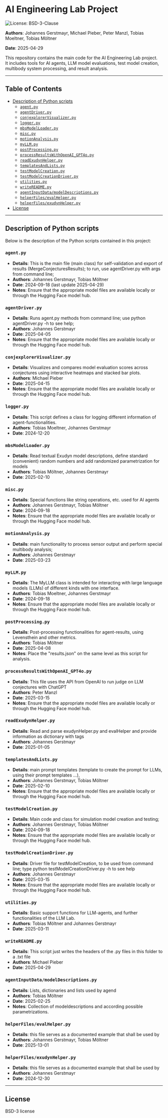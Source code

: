 # AI Engineering Lab Project

![License: BSD-3-Clause](https://img.shields.io/badge/License-BSD%203--Clause-blue.svg)

**Authors**: Johannes Gerstmayr, Michael Pieber, Peter Manzl, Tobias Moeltner, Tobias Möltner

**Date**: 2025-04-29

This repository contains the main code for the AI Engineering Lab project.  
It includes tools for AI agents, LLM model evaluations, test model creation, multibody system processing, and result analysis.

---

## Table of Contents

- [Description of Python scripts](#description-of-python-scripts)
  - [`agent.py`](#agentpy)
  - [`agentDriver.py`](#agentdriverpy)
  - [`conjexplorerVisualizer.py`](#conjexplorervisualizerpy)
  - [`logger.py`](#loggerpy)
  - [`mbsModelLoader.py`](#mbsmodelloaderpy)
  - [`misc.py`](#miscpy)
  - [`motionAnalysis.py`](#motionanalysispy)
  - [`myLLM.py`](#myllmpy)
  - [`postProcessing.py`](#postprocessingpy)
  - [`processResultsWithOpenAI_GPT4o.py`](#processresultswithopenaigpt4opy)
  - [`readExudynHelper.py`](#readexudynhelperpy)
  - [`templatesAndLists.py`](#templatesandlistspy)
  - [`testModelCreation.py`](#testmodelcreationpy)
  - [`testModelCreationDriver.py`](#testmodelcreationdriverpy)
  - [`utilities.py`](#utilitiespy)
  - [`writeREADME.py`](#writereadmepy)
  - [`agentInputData/modelDescriptions.py`](#agentinputdatamodeldescriptionspy)
  - [`helperFiles/evalHelper.py`](#helperfilesevalhelperpy)
  - [`helperFiles/exudynHelper.py`](#helperfilesexudynhelperpy)
- [License](#license)

---

## Description of Python scripts

Below is the description of the Python scripts contained in this project:

### `agent.py`

- **Details**: This is the main file (main class) for self-validation and export of results (MergeConjecturesResults); to run, use agentDriver.py with args from command line;
- **Authors**: Johannes Gerstmayr, Tobias Möltner
- **Date**: 2024-09-18 (last update 2025-04-29)
- **Notes**: Ensure that the appropriate model files are available locally or through the Hugging Face model hub.

### `agentDriver.py`

- **Details**: Runs agent.py methods from command line; use python agentDriver.py -h to see help;
- **Authors**: Johannes Gerstmayr
- **Date**: 2025-04-05
- **Notes**: Ensure that the appropriate model files are available locally or through the Hugging Face model hub.

### `conjexplorerVisualizer.py`

- **Details**: Visualizes and compares model evaluation scores across conjectures using interactive heatmaps and stacked bar plots.
- **Authors**: Michael Pieber
- **Date**: 2025-04-15
- **Notes**: Ensure that the appropriate model files are available locally or through the Hugging Face model hub.

### `logger.py`

- **Details**: This script defines a class for logging different information of agent-functionalities.
- **Authors**: Tobias Moeltner, Johannes Gerstmayr
- **Date**: 2024-12-20

### `mbsModelLoader.py`

- **Details**: Read textual Exudyn model descriptions, define standard (convenient) random numbers and add randomized parametrization for models
- **Authors**: Tobias Möltner, Johannes Gerstmayr
- **Date**: 2025-02-10

### `misc.py`

- **Details**: Special functions like string operations, etc. used for AI agents
- **Authors**: Johannes Gerstmayr, Tobias Möltner
- **Date**: 2024-09-18
- **Notes**: Ensure that the appropriate model files are available locally or through the Hugging Face model hub.

### `motionAnalysis.py`

- **Details**: main functionality to process sensor output and perform special multibody analysis;
- **Authors**: Johannes Gerstmayr
- **Date**: 2025-03-23

### `myLLM.py`

- **Details**: The MyLLM class is intended for interacting with large language models (LLMs) of different kinds with one interface.
- **Authors**: Tobias Moeltner, Johannes Gerstmayr
- **Date**: 2024-09-18
- **Notes**: Ensure that the appropriate model files are available locally or through the Hugging Face model hub.

### `postProcessing.py`

- **Details**: Post-processing functionalities for agent-results, using Levensthein and other metrics.
- **Authors**: Tobias Möltner
- **Date**: 2025-04-08
- **Notes**: Place the "results.json" on the same level as this script for analysis.

### `processResultsWithOpenAI_GPT4o.py`

- **Details**: This file uses the API from OpenAI to run judge on LLM conjectures with ChatGPT
- **Authors**: Peter Manzl
- **Date**: 2025-03-15
- **Notes**: Ensure that the appropriate model files are available locally or through the Hugging Face model hub.

### `readExudynHelper.py`

- **Details**: Read and parse exudynHelper.py and evalHelper and provide information as dictionary with tags
- **Authors**: Johannes Gerstmayr
- **Date**: 2025-01-05

### `templatesAndLists.py`

- **Details**: main prompt templates (template to create the prompt for LLMs, using their prompt templates ...),
- **Authors**: Johannes Gerstmayr, Tobias Möltner
- **Date**: 2025-02-10
- **Notes**: Ensure that the appropriate model files are available locally or through the Hugging Face model hub.

### `testModelCreation.py`

- **Details**: Main code and class for simulation model creation and testing;
- **Authors**: Johannes Gerstmayr, Tobias Möltner
- **Date**: 2024-09-18
- **Notes**: Ensure that the appropriate model files are available locally or through the Hugging Face model hub.

### `testModelCreationDriver.py`

- **Details**: Driver file for testModelCreation, to be used from command line; type python testModelCreationDriver.py -h to see help
- **Authors**: Johannes Gerstmayr
- **Date**: 2025-03-15
- **Notes**: Ensure that the appropriate model files are available locally or through the Hugging Face model hub.

### `utilities.py`

- **Details**: Basic support functions for LLM-agents, and further functionalities of the LLM Lab.
- **Authors**: Tobias Möltner and Johannes Gerstmayr
- **Date**: 2025-03-11

### `writeREADME.py`

- **Details**: This script just writes the headers of the .py files in this folder to a .txt file
- **Authors**: Michael Pieber
- **Date**: 2025-04-29

### `agentInputData/modelDescriptions.py`

- **Details**: Lists, dictionaries and lists used by agend
- **Authors**: Tobias Möltner
- **Date**: 2025-02-25
- **Notes**: Collection of modeldescriptions and according possible parametrizations.

### `helperFiles/evalHelper.py`

- **Details**: this file serves as a documented example that shall be used by
- **Authors**: Johannes Gerstmayr, Tobias Möltner
- **Date**: 2025-13-01

### `helperFiles/exudynHelper.py`

- **Details**: this file serves as a documented example that shall be used by
- **Authors**: Johannes Gerstmayr
- **Date**: 2024-12-30

---

## License

BSD-3 license